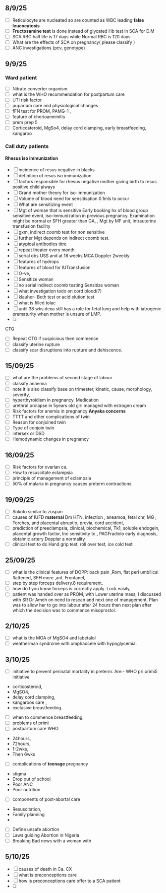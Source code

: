 ## 8/9/25
- [ ] Reticulocyte are nucleated so are counted as WBC leading **false leucocytosis**
- [ ] **Fructosamine test** is done instead of glycated Hb test in SCA for D.M
- [ ] SCA RBC half life is 17 days while Normal RBC is 120 days
- [ ] What are the effects of SCA on pregnancy( please classify )
- [ ] ANC investigations (pcv, genotype)

## 9/9/25
### Ward patient 
- [ ] Nitrate converter organism
- [ ] what is the WHO recommendation for postpartum care
- [ ] UTI risk factor
- [ ] puparium care and physiological changes
- [ ] fFN test for PROM, PAMG-1 , 
- [ ] feature of chorioamninitis
- [ ] prem prep 5
- [ ] Corticosteroid, MgSo4, delay cord clamping, early breastfeeding, kangaroo
### Call duty patients
#### Rhesus iso immunization 
- [ ] incidence of resus negative in blacks
- [ ] definition of resus iso immunization 
- [ ] factors responsible for rhesus negative mother giving birth to resus positive child always 
- [ ] Grand mother theory for iso-immunization 
- [ ] Volume of blood need for sensitisation 0.1mls to occur
- [ ] What are sensitizing event
- [ ] Mgt of woman that is sensitive
Early booking hx of blood group sensitive event, iso-immunization in previous pregnancy. Examination might be normal or SFH greater than GA, , Mgt by MF unit, intrauterine transfusion facility
- [ ] gxm, indirect coomb test for non sensitive 
- [ ] further Mgt depends on indirect coomb test. 
- [ ] atypical antibodies titre 
- [ ] repeat theater every month
- [ ] serial obs USS and at 18 weeks MCA Doppler 2weekly
- [ ] features of hydrops
- [ ] features of blood for IUTransfusion
- [ ] O-ve,
- [ ] Sensitize woman
- [ ] no serial indirect coomb testing Sensitize woman
- [ ] what investigation todo on cord blood(7)
- [ ] klauher- Beth test or acid elution test
- [ ] what is filled tolac
- [ ] until 38 wks dexa still has a role for fetal lung and help with iatrogenic prematurity when mother is unsure of LMP.
- [ ] 

CTG
- [ ] Repeat CTG if suspicious then commence 
- [ ] classify uterine rupture
- [ ] classify scar disruptions into rupture and dehiscence.
## 15/09/25
- [ ] what are the problems of second stage of labour
- [ ] classify anaemia
- [ ] note it is also classify base on trimester, kinetic, cause, morphology, severity, 
- [ ] hyperthyroidism in pregnancy. Medication
- [ ] urethral prolapse in 5years old girl managed with estrogen cream
- [ ] Risk factors for anemia in pregnancy 
**Anyaka concerns**
- [ ] TTTT and other complications of twin
- [ ] Reason for conjoined twin
- [ ] Type of conjoin twin
- [ ] intersex or DSD
- [ ] Hemodynamic changes in pregnancy 

## 16/09/25
* [ ] Risk factors for ovarian ca.
* [ ] How to resuscitate eclampsia 
* [ ] principle of management of eclampsia 
* [ ] 50% of malaria in pregnancy causes preterm contractions 

## 19/09/25
* [ ] Sokoto similar to zuspan 
* [ ] causes of IUFD **maternal** Dm HTN, infection , aneamoa, fetal chr, MG , Torches,  and placental abruptio, previa, cord accident,
* [ ] prediction of preeclampsia, clinical, biochemical, Tk1, soluble endogein, placental growth factor, Inc sensitivity to , PAGFradiolo early diagnosis, obtalmic artery Doppler a normality 
* [ ] clinical test to do Hand grip test, roll over test, ice cold test
## 25/09/25
* [ ] what is the clinical features of DOPP: back pain ,Rom, flat peri umbilical flattened, SFH more ,ant. Frontanel, 
* [ ] step by step forceps delivery.8 requirement.
* [ ] how do I you know forceps is correctly apply. Lock easily,
* [ ] patient was handed over as PROM, with Lower uterine mass, I discussed with SR Dr Ameh on need to rescan and next one of management. Plan was to allow her to go into labour after 24 hours then next plan after which the decision was to commence misoprostol.
## 2/10/25
* [ ] what is the MOA of MgSO4 and labetalol
* [ ] weatherman syndrome with omphaocele with hypoglycemia.
## 3/10/25
* [ ] initiative to prevent perinatal mortality in preterm. Are:- WHO pri primi5 initiative 
*  corticosteroid, 
* MgSO4, 
* delay cord clamping, 
* kangaroos care , 
* exclusive breastfeeding.
* [ ] when to commence breastfeeding,
* [ ] problems of primi
* [ ] postpartum care WHO
* 24hours, 
* 72hours, 
* 1-2wks, 
* Then 6wks
* [ ] complications of **teenage** pregnancy 
* stigma
* Drop out of school
* Poor ANC
* Poor nutrition 
* [ ] components of post-abortal care
* Resuscitation,
* Family planning 
* 
* [ ] Define unsafe abortion 
* [ ] Laws guiding Abortion in Nigeria
* [ ] Breaking Bad news with a woman with
## 5/10/25
* [ ] causes of death in Ca. CX
* [ ] what is preconceptions care
* [ ] how is preconceptions care offer to a SCA patient 
* [ ] 







